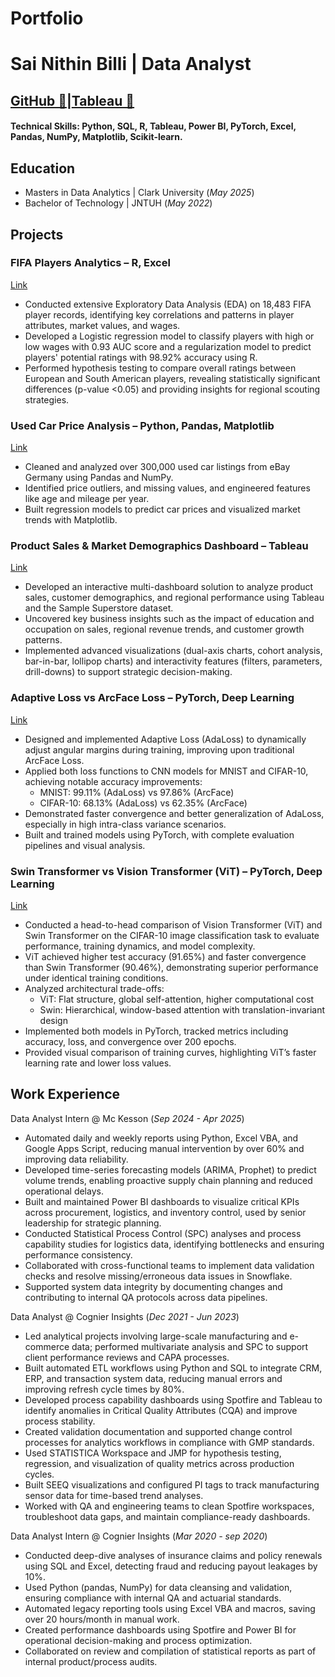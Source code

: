 # Portfolio

# Sai Nithin Billi | Data Analyst
## [GitHub 🔗](https://github.com/nithin957)|[Tableau 🔗](https://public.tableau.com/app/profile/sai.nithin.billi/vizzes)

#### Technical Skills: Python, SQL, R, Tableau, Power BI, PyTorch, Excel, Pandas, NumPy, Matplotlib, Scikit-learn.

## Education
- Masters in Data Analytics | Clark University  (_May 2025_)								       		
- Bachelor of Technology | JNTUH  (_May 2022_)

## Projects
### FIFA Players Analytics – R, Excel
[Link](https://github.com/nithin957/FIFA-Player-Performance-Analysis-and-Predictive-Modeling)
- Conducted extensive Exploratory Data Analysis (EDA) on 18,483 FIFA player records, identifying key correlations and patterns in player attributes, market values, and wages. 
- Developed a Logistic regression model to classify players with high or low wages with 0.93 AUC score and a regularization model to predict 
players' potential ratings with 98.92% accuracy using R.
- Performed hypothesis testing to compare overall ratings between European and South American players, revealing statistically significant differences (p-value <0.05) and providing insights for regional scouting strategies.

### Used Car Price Analysis – Python, Pandas, Matplotlib
[Link](https://github.com/nithin957/data-analysis-using-python)
- Cleaned and analyzed over 300,000 used car listings from eBay Germany using Pandas and NumPy.
- Identified price outliers, and missing values, and engineered features like age and mileage per year.
- Built regression models to predict car prices and visualized market trends with Matplotlib.

### Product Sales & Market Demographics Dashboard – Tableau
[Link](https://github.com/nithin957/Product-Sales-Customer-Demographics-and-Market-Analysis-Dashboard-Tableau)
- Developed an interactive multi-dashboard solution to analyze product sales, customer demographics, and regional performance using Tableau and the Sample Superstore dataset.
- Uncovered key business insights such as the impact of education and occupation on sales, regional revenue trends, and customer growth patterns.
- Implemented advanced visualizations (dual-axis charts, cohort analysis, bar-in-bar, lollipop charts) and interactivity features (filters, parameters, drill-downs) to support strategic decision-making.

### Adaptive Loss vs ArcFace Loss – PyTorch, Deep Learning
[Link](https://github.com/nithin957/Adaptive-vs-Arc-Loss-Cifar10-MNIST)
- Designed and implemented Adaptive Loss (AdaLoss) to dynamically adjust angular margins during training, improving upon traditional ArcFace Loss.
- Applied both loss functions to CNN models for MNIST and CIFAR-10, achieving notable accuracy improvements:
  - MNIST: 99.11% (AdaLoss) vs 97.86% (ArcFace)
  - CIFAR-10: 68.13% (AdaLoss) vs 62.35% (ArcFace)
- Demonstrated faster convergence and better generalization of AdaLoss, especially in high intra-class variance scenarios.
- Built and trained models using PyTorch, with complete evaluation pipelines and visual analysis.

### Swin Transformer vs Vision Transformer (ViT) – PyTorch, Deep Learning
[Link](https://github.com/nithin957/Swin-vs-ViT-cifar10)
- Conducted a head-to-head comparison of Vision Transformer (ViT) and Swin Transformer on the CIFAR-10 image classification task to evaluate performance, training dynamics, and model complexity.
- ViT achieved higher test accuracy (91.65%) and faster convergence than Swin Transformer (90.46%), demonstrating superior performance under identical training conditions.
- Analyzed architectural trade-offs:
  - ViT: Flat structure, global self-attention, higher computational cost
  - Swin: Hierarchical, window-based attention with translation-invariant design
- Implemented both models in PyTorch, tracked metrics including accuracy, loss, and convergence over 200 epochs.
- Provided visual comparison of training curves, highlighting ViT’s faster learning rate and lower loss values.


## Work Experience
 Data Analyst Intern @ Mc Kesson (_Sep 2024 - Apr 2025_)
-  Automated daily and weekly reports using Python, Excel VBA, and Google Apps Script, reducing manual intervention by over 60% and improving data reliability. 
- Developed time-series forecasting models (ARIMA, Prophet) to predict volume trends, enabling proactive supply chain planning and reduced operational delays. 
- Built and maintained Power BI dashboards to visualize critical KPIs across procurement, logistics, and inventory control, used by senior leadership for strategic planning. 
- Conducted Statistical Process Control (SPC) analyses and process capability studies for logistics data, identifying bottlenecks and ensuring performance consistency. 
- Collaborated with cross-functional teams to implement data validation checks and resolve missing/erroneous data issues in Snowflake. 
- Supported system data integrity by documenting changes and contributing to internal QA protocols across data pipelines. 

 Data Analyst @ Cognier Insights (_Dec 2021 - Jun 2023_)
- Led analytical projects involving large-scale manufacturing and e-commerce data; performed multivariate analysis and SPC to support client performance reviews and CAPA processes. 
- Built automated ETL workflows using Python and SQL to integrate CRM, ERP, and transaction system data, reducing manual errors and improving refresh cycle times by 80%. 
- Developed process capability dashboards using Spotfire and Tableau to identify anomalies in Critical Quality Attributes (CQA) and improve process stability. 
- Created validation documentation and supported change control processes for analytics workflows in compliance with GMP standards. 
- Used STATISTICA Workspace and JMP for hypothesis testing, regression, and visualization of quality metrics across production cycles. 
- Built SEEQ visualizations and configured PI tags to track manufacturing sensor data for time-based trend analyses. 
- Worked with QA and engineering teams to clean Spotfire workspaces, troubleshoot data gaps, and maintain compliance-ready dashboards.

 Data Analyst Intern @ Cognier Insights (_Mar 2020 - sep 2020_)
 - Conducted deep-dive analyses of insurance claims and policy renewals using SQL and Excel, detecting fraud and reducing payout leakages by 10%. 
- Used Python (pandas, NumPy) for data cleansing and validation, ensuring compliance with internal QA and actuarial standards. 
- Automated legacy reporting tools using Excel VBA and macros, saving over 20 hours/month in manual work. 
- Created performance dashboards using Spotfire and Power BI for operational decision-making and process optimization. 
- Collaborated on review and compilation of statistical reports as part of internal product/process audits. 
